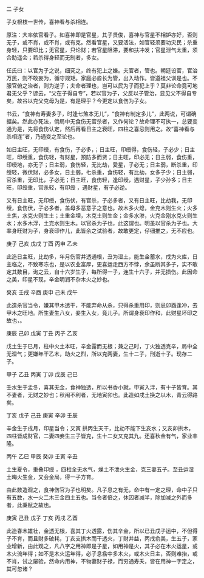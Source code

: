 二 子女

子女根枝一世传，喜神看与杀相连。

原注：大率依官看子。如喜神即是官星，其子贤俊，喜神与官星不相妒亦好，否则无子，或不肖，或不肖，或有克。然看官星，又要活法，如官轻须要功灾民；杀重身轻，只要印比；无官星，只论财；若官星阻滞，要和扶冲发；官星泄气太重，须合助遥会；若杀得身轻而无制者，多女。

任氏曰：以官为子之说，细究之，终有犯上之嫌。夫官者，管也。朝廷设官，官治万民，则不敢妄为，循守规矩。家庭必酋长为管，出入动作。皆遵祖父训是也。不服官俯之治者，则为逆子；夫命者理也，岂可以民为子而犯上乎？莫非论命竟可地君无父乎？谚云，“父在子得自专”，若以官为子，父反以子管治，显见父不得自专矣，故谷以克父克母为是，有是理乎？今更定以食伤为子女。

书云，“食神有寿妻多子，时逢七煞本无儿”，“食神有制定多儿”，此两说，可谓确据矣。然此亦死法，倘局中无食伤无官杀者，又作何论？故命理不可执一，总要变通为是，先将食伤认定，然后再看日主之衰旺，四柱之喜忌则用之。故“喜神看与杀相连”者，乃通变之至论也。

如日主旺，无印绶，有食伤，子必多，；日主旺，印绶得，食伤轻，子必少；日主旺，印绶重，食伤轻，有财星，预防多而贤；日主旺，印必无；日主弱，食伤重，印绶地，亦无子；日主弱，食伤轻，无比劫，愛星，子必无；日主弱，断杀重，印绶轻，微伏财，必多女，日主弱，七杀重，食伤轻，有比劫，女多子少；日主弱，官杀重，无印比，子必无；日主旺，食伤轻，逢印绶，遇财星，子少孙多；日主旺，印绶重，官杀轻，有印绶 ，遇财星，有子必逆。

又有日主旺，无印绶，食伤伏，有官杀，子必多者，又有日主旺，比劫我，无印绶，食伤伏，子必多者，盖母多恶意子之意也。故木多火熄，金克木则生火；火多土焦，水克火则生土；土重金埋，木克土则生金；金多水渗，火克金刚水克火则生水；水多木浮，土克水则生木。以官杀为子也，此这谓也。明虽以官杀为子也。大率身旺财为子，身衰印作儿，此皆余之试验者，故敢更定，仔细推之，无不应也。

庚子 己亥 戊戌 丁酉 丙申 乙未

此造日主旺，比劫多，年月伤官并透通根，丑为湿土，能生金蓄水，戌为火库，日主临之，不致寒冻也，是以农业富厚，更喜运走西方不悖，余虽断其多子，实不敢定其数目，询之云，自十六岁生子，每所得一子，连生十六子，并无损伤。此因命之美，印星不现，辛金明润不杂木火之妙也。

癸亥 壬戌 辛酉 庚申 己未 戊午

此造杀官当令，嫌其甲木透干，不能弃命从杀，只得杀重用印，则忌卯酉逢冲，去甲木之旺地。所生妻生八女，妾生入女，竟儿子。所谓身衰印作和，此财星坏印之故也，。

庚辰 己卯 戊寅 丁丑 丙子 乙亥

戊土生于巳月，柱中火土本旺，辛金露而无根；兼之己时，丁火独透克辛，局中全无湿气；更嫌年干乙木，助火之烈，所以克两妻，生十二子，刑逝十子。现存二子。

甲子 乙丑 丙寅 丁卯 戊辰 己巳

壬水生于孟冬，喜其无金，食神独透，所以书香小就，甲寅入泮，有十子皆育。其不妻者，无财之妙也；秋闱不利者，无地寅卯也。此造如戌土换之以木，青云得路矣。

丁亥 戊子 己丑 庚寅 辛卯 壬辰

辛金生于戌月，印星当令；又寅 拱丙生天干，比劫不能下生亥水；又亥卯拱木，四柱皆成财官，二妻四妾生三子皆克，生十二女又克其九。还喜秋金有气，家业丰隆。

丙午 乙巳 甲辰 癸卯 壬寅 辛丑

土生夏令，重叠印绶 ，四柱全无水气，燥土不泄火生金，克三妻五子。至丑运湿土晦火生金，又会金局，得一子方育。

由此数造观之，食神伤官为子也明矣。凡子息之有无，命中有一定之理，命中子只有五数，水一火二木三金四土五也。当令者倍之，休囚者减半，除加减之外而多者，此秉赋之故也。

庚寅 己丑 戊子 丁亥 丙戌 乙酉

此造春木雄壮，金透无根，喜其丁火透露，伤其辛金，所以已丑戊子运中，不但得子不育，而且财多破耗，丁亥支拱木而干透火，丁财并益，丙戌俞美，生五子，家业增新，由此观之，凡八字之用神即是子星，如用神是火，其子必在木火运星，或木火流年得；如不是木火运年得，必子息翕中多木火，或木火日主，否则难抬，或不肖，试之屡验，然命内用神，不物妻财子禄，而穷通寿夭，皆在用神一字定之，其可忽诸？

